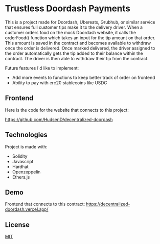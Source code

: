 # Trustless Doordash Payments

This is a project made for Doordash, Ubereats, Grubhub, or similar service that ensures full
customer tips make it to the delivery driver. When a customer orders food on the mock Doordash website,
it calls the orderFood() function which takes an input for the tip amount on that order. This
amount is saved in the contract and becomes available to withdraw once the order is delivered.
Once marked delivered, the driver assigned to the order automatically gets the tip added to
their balance within the contract. The driver is then able to withdraw their tip from the contract.

Future features I'd like to implement:

-   Add more events to functions to keep better track of order on frontend
-   Ability to pay with erc20 stablecoins like USDC

## Frontend

Here is the code for the website that connects to this project:

https://github.com/HudsenD/decentralized-doordash

## Technologies

Project is made with:

-   Solidity
-   Javascript
-   Hardhat
-   Openzeppelin
-   Ethers.js

## Demo

Frontend that connects to this contract:
https://decentralized-doordash.vercel.app/

## License

[MIT](https://choosealicense.com/licenses/mit/)

